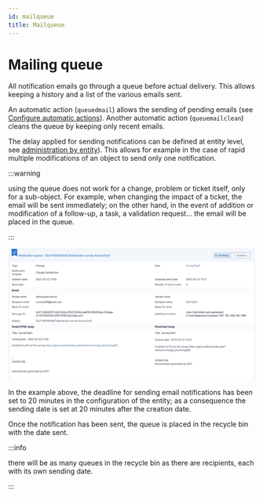 ```yaml
---
id: mailqueue
title: Mailqueue
---
```


# Mailing queue

All notification emails go through a queue before actual delivery. This
allows keeping a history and a list of the various emails sent.

An automatic action (`queuedmail`) allows the sending of pending emails
(see
[Configure automatic actions](/asset-management/modules/configuration/crontasks)). Another automatic action (`queuemailclean`) cleans the
queue by keeping only recent emails.

The delay applied for sending notifications can be defined at entity
level, see
[administration by entity](/asset-management/modules/administration/entities)). This allows for example in the case of rapid multiple
modifications of an object to send only one notification.

:::warning

using the queue does not work for a change, problem or ticket itself,
only for a sub-object. For example, when changing the impact of a
ticket, the email will be sent immediately; on the other hand, in the
event of addition or modification of a follow-up, a task, a validation
request... the email will be placed in the queue.

:::

![Example of queue](../../assets/modules/administration/images/mailqueue.png)

In the example above, the deadline for sending email notifications has
been set to 20 minutes in the configuration of the entity; as a
consequence the sending date is set at 20 minutes after the creation
date.

Once the notification has been sent, the queue is placed in the recycle
bin with the date sent.

:::info

there will be as many queues in the recycle bin as there are
recipients, each with its own sending date.

:::
